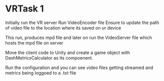 # VRTask 1
Initially run the VR server
Run VideoEncoder file 
  Ensure to update the path of video file to the location where its saved on ur device
  
This run, produces mpd file and later on run the VideoServer file which hosts the mpd file on server

Move the client code to Unity and create a game object with DashMetricsCalculator as its compoenent.

Run the configuration and you can see video files getting streamed and metrics being loggoed to a .txt file
